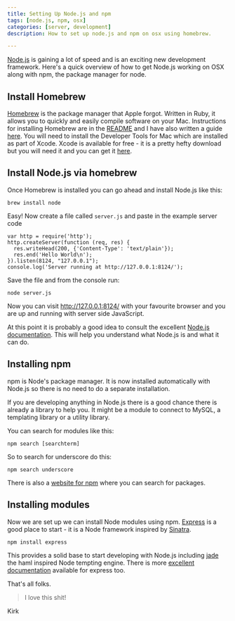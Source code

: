 ```yaml
---
title: Setting Up Node.js and npm
tags: [node.js, npm, osx]
categories: [server, development]
description: How to set up node.js and npm on osx using homebrew.

---
```

[Node.js](http://nodejs.org/) is gaining a lot of speed and is an exciting new development framework. Here's a quick overview of how to get Node.js working on OSX along with npm, the package manager for node.

## Install Homebrew

[Homebrew](http://brew.sh) is the package manager that Apple forgot. Written in Ruby, it allows you to quickly and easily compile software on your Mac. Instructions for installing Homebrew are in the [README](http://github.com/mxcl/homebrew/blob/master/README.md) and I have also written a guide [here](/archive/2014/07/19/Homebrew). You will need to install the Developer Tools for Mac which are installed as part of Xcode. Xcode is available for free - it is a pretty hefty download but you will need it and you can get it [here](https://developer.apple.com/xcode/downloads/).

## Install Node.js via homebrew

Once Homebrew is installed you can go ahead and install Node.js like this:

    brew install node

Easy! Now create a file called `server.js` and paste in the example server code

~~~
var http = require('http');
http.createServer(function (req, res) {
  res.writeHead(200, {'Content-Type': 'text/plain'});
  res.end('Hello World\n');
}).listen(8124, "127.0.0.1");
console.log('Server running at http://127.0.0.1:8124/');
~~~

Save the file and from the console run:

    node server.js

Now you can visit <http://127.0.0.1:8124/> with your favourite browser and you are up and running with server side JavaScript.

At this point it is probably a good idea to consult the excellent [Node.js documentation](http://nodejs.org/api). This will help you understand what Node.js is and what it can do.

## Installing npm

npm is Node's package manager. It is now installed automatically with Node.js so there is no need to do a separate installation.

If you are developing anything in Node.js there is a good chance there is already a library to help you. It might be a module to connect to MySQL, a templating library or a utility library.

You can search for modules like this:

    npm search [searchterm]

So to search for underscore do this:

    npm search underscore

There is also a [website for npm](https://npmjs.org/) where you can search for packages.

## Installing modules

Now we are set up we can install Node modules using npm. [Express](http://expressjs.com/) is a good place to start - it is a Node framework inspired by [Sinatra](http://www.sinatrarb.com/).

    npm install express

This provides a solid base to start developing with Node.js including [jade](http://jade-lang.com/) the haml inspired Node tempting engine. There is more [excellent documentation](http://expressjs.com/guide.html) available for express too.

That's all folks.

> I love this shit!

Kirk
